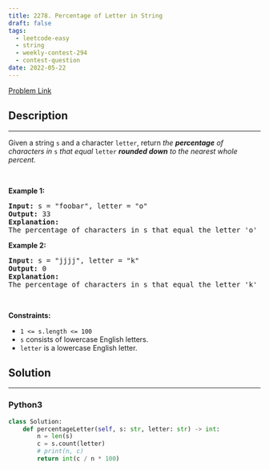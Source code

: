 ```yaml
---
title: 2278. Percentage of Letter in String
draft: false
tags: 
  - leetcode-easy
  - string
  - weekly-contest-294
  - contest-question
date: 2022-05-22
---
```


[Problem Link](https://leetcode.com/problems/percentage-of-letter-in-string/)

## Description

---
<p>Given a string <code>s</code> and a character <code>letter</code>, return<em> the <strong>percentage</strong> of characters in </em><code>s</code><em> that equal </em><code>letter</code><em> <strong>rounded down</strong> to the nearest whole percent.</em></p>

<p>&nbsp;</p>
<p><strong class="example">Example 1:</strong></p>

<pre>
<strong>Input:</strong> s = &quot;foobar&quot;, letter = &quot;o&quot;
<strong>Output:</strong> 33
<strong>Explanation:</strong>
The percentage of characters in s that equal the letter &#39;o&#39; is 2 / 6 * 100% = 33% when rounded down, so we return 33.
</pre>

<p><strong class="example">Example 2:</strong></p>

<pre>
<strong>Input:</strong> s = &quot;jjjj&quot;, letter = &quot;k&quot;
<strong>Output:</strong> 0
<strong>Explanation:</strong>
The percentage of characters in s that equal the letter &#39;k&#39; is 0%, so we return 0.</pre>

<p>&nbsp;</p>
<p><strong>Constraints:</strong></p>

<ul>
	<li><code>1 &lt;= s.length &lt;= 100</code></li>
	<li><code>s</code> consists of lowercase English letters.</li>
	<li><code>letter</code> is a lowercase English letter.</li>
</ul>


## Solution

---
### Python3
``` py title='percentage-of-letter-in-string'
class Solution:
    def percentageLetter(self, s: str, letter: str) -> int:
        n = len(s)
        c = s.count(letter)
        # print(n, c)
        return int(c / n * 100)
```

